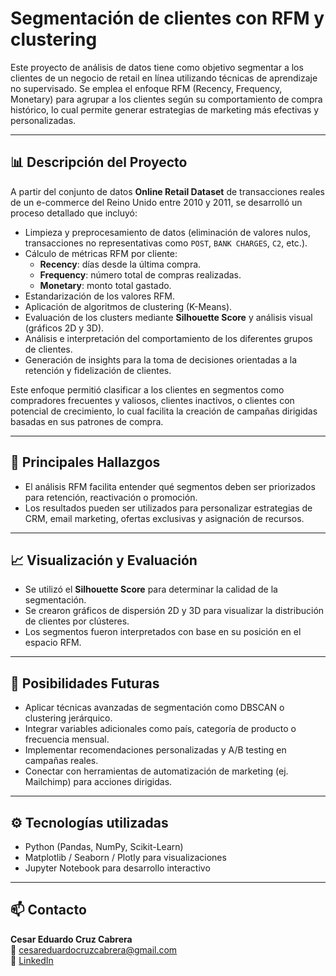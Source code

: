 # Segmentación de clientes con RFM y clustering

Este proyecto de análisis de datos tiene como objetivo segmentar a los clientes de un negocio de retail en línea utilizando técnicas de aprendizaje no supervisado. Se emplea el enfoque RFM (Recency, Frequency, Monetary) para agrupar a los clientes según su comportamiento de compra histórico, lo cual permite generar estrategias de marketing más efectivas y personalizadas.

---

## 📊 Descripción del Proyecto

A partir del conjunto de datos **Online Retail Dataset** de transacciones reales de un e-commerce del Reino Unido entre 2010 y 2011, se desarrolló un proceso detallado que incluyó:

- Limpieza y preprocesamiento de datos (eliminación de valores nulos, transacciones no representativas como `POST`, `BANK CHARGES`, `C2`, etc.).
- Cálculo de métricas RFM por cliente:
  - **Recency**: días desde la última compra.
  - **Frequency**: número total de compras realizadas.
  - **Monetary**: monto total gastado.
- Estandarización de los valores RFM.
- Aplicación de algoritmos de clustering (K-Means).
- Evaluación de los clusters mediante **Silhouette Score** y análisis visual (gráficos 2D y 3D).
- Análisis e interpretación del comportamiento de los diferentes grupos de clientes.
- Generación de insights para la toma de decisiones orientadas a la retención y fidelización de clientes.

Este enfoque permitió clasificar a los clientes en segmentos como compradores frecuentes y valiosos, clientes inactivos, o clientes con potencial de crecimiento, lo cual facilita la creación de campañas dirigidas basadas en sus patrones de compra.

---

## 🧠 Principales Hallazgos

- El análisis RFM facilita entender qué segmentos deben ser priorizados para retención, reactivación o promoción.
- Los resultados pueden ser utilizados para personalizar estrategias de CRM, email marketing, ofertas exclusivas y asignación de recursos.

---

## 📈 Visualización y Evaluación

- Se utilizó el **Silhouette Score** para determinar la calidad de la segmentación.
- Se crearon gráficos de dispersión 2D y 3D para visualizar la distribución de clientes por clústeres.
- Los segmentos fueron interpretados con base en su posición en el espacio RFM.

---

## 🚀 Posibilidades Futuras

- Aplicar técnicas avanzadas de segmentación como DBSCAN o clustering jerárquico.
- Integrar variables adicionales como país, categoría de producto o frecuencia mensual.
- Implementar recomendaciones personalizadas y A/B testing en campañas reales.
- Conectar con herramientas de automatización de marketing (ej. Mailchimp) para acciones dirigidas.

---

## ⚙️ Tecnologías utilizadas

- Python (Pandas, NumPy, Scikit-Learn)
- Matplotlib / Seaborn / Plotly para visualizaciones
- Jupyter Notebook para desarrollo interactivo

---

## 📫 Contacto

**Cesar Eduardo Cruz Cabrera**  
📧 cesareduardocruzcabrera@gmail.com  
🔗 [LinkedIn](https://www.linkedin.com/in/cesar-eduardo-cruz-cabrera)

